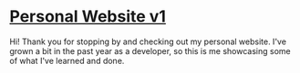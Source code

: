 # [Personal Website v1](https://tscurry.dev)

Hi! Thank you for stopping by and checking out my personal website. I've grown a bit in the past year as a developer, so this is me showcasing some of what I've learned and done.
